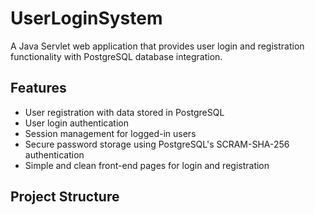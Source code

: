 # UserLoginSystem

A Java Servlet web application that provides user login and registration functionality with PostgreSQL database integration.

## Features

- User registration with data stored in PostgreSQL
- User login authentication
- Session management for logged-in users
- Secure password storage using PostgreSQL's SCRAM-SHA-256 authentication
- Simple and clean front-end pages for login and registration

## Project Structure

